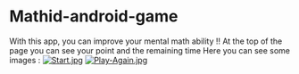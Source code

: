 # Mathid-android-game
With this app, you can improve your mental math ability !!
At the top of the page you can see your point and the remaining time
Here you can see some images :
[![Start.jpg](https://i.postimg.cc/vT1pgHGq/Start.jpg)](https://postimg.cc/Cngv90Bk)
[![Play-Again.jpg](https://i.postimg.cc/bJKjR2Vc/Play-Again.jpg)](https://postimg.cc/cgMjx6NX)
